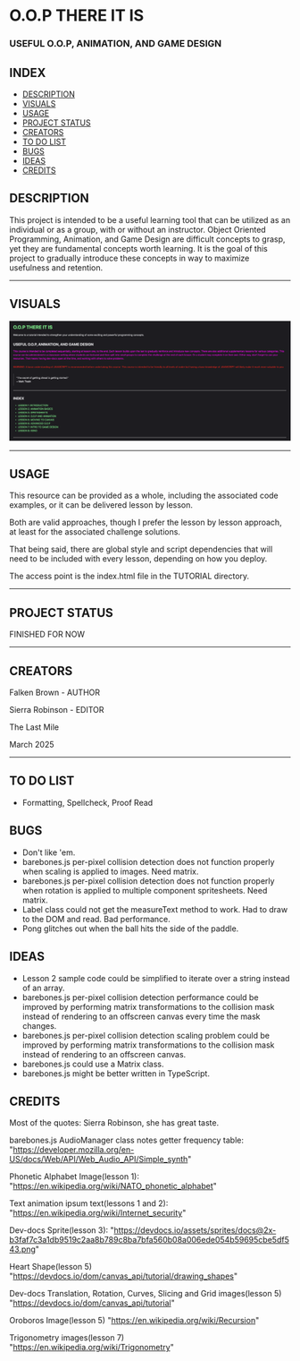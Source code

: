 # O.O.P THERE IT IS #

### USEFUL O.O.P, ANIMATION, AND GAME DESIGN ###

## INDEX ##

* [DESCRIPTION](#description)
* [VISUALS](#visuals)
* [USAGE](#usage)
* [PROJECT STATUS](#project-status)
* [CREATORS](#creators)
* [TO DO LIST](#to-do-list)
* [BUGS](#bugs)
* [IDEAS](#ideas)
* [CREDITS](#credits)

## DESCRIPTION ##

This project is intended to be a useful learning tool that can be utilized as an individual or as a group, with or without an instructor. Object Oriented Programming, Animation, and Game Design are difficult concepts to grasp, yet they are fundamental concepts worth learning. It is the goal of this project to gradually introduce these concepts in way to maximize usefulness and retention.

---

## VISUALS ##

![Home Page](./README_ASSETS/index_page.png)

---

## USAGE ##

This resource can be provided as a whole, including the associated code examples, or it can be delivered lesson by lesson.

Both are valid approaches, though I prefer the lesson by lesson approach, at least for the associated challenge solutions.

That being said, there are global style and script dependencies that will need to be included with every lesson, depending on how you deploy.

The access point is the index.html file in the TUTORIAL directory.

---

## PROJECT STATUS ##

FINISHED FOR NOW

---

## CREATORS ##

Falken Brown - AUTHOR

Sierra Robinson - EDITOR

The Last Mile

March 2025

---

## TO DO LIST ##

- Formatting, Spellcheck, Proof Read

## BUGS ##

- Don't like 'em.
- barebones.js per-pixel collision detection does not function properly when scaling is applied to images. Need matrix.
- barebones.js per-pixel collision detection does not function properly when rotation is applied to multiple component spritesheets. Need matrix.
- Label class could not get the measureText method to work. Had to draw to the DOM and read. Bad performance.
- Pong glitches out when the ball hits the side of the paddle.

## IDEAS ##

- Lesson 2 sample code could be simplified to iterate over a string instead of an array.
- barebones.js per-pixel collision detection performance could be improved by performing matrix transformations to the collision mask instead of rendering to an offscreen canvas every time the mask changes.
- barebones.js per-pixel collision detection scaling problem could be improved by performing matrix transformations to the collision mask instead of rendering to an offscreen canvas.
- barebones.js could use a Matrix class.
- barebones.js might be better written in TypeScript.

## CREDITS ##

Most of the quotes: Sierra Robinson, she has great taste.

barebones.js AudioManager class notes getter frequency table: "https://developer.mozilla.org/en-US/docs/Web/API/Web_Audio_API/Simple_synth"

Phonetic Alphabet Image(lesson 1): "https://en.wikipedia.org/wiki/NATO_phonetic_alphabet"

Text animation ipsum text(lessons 1 and 2): "https://en.wikipedia.org/wiki/Internet_security"

Dev-docs Sprite(lesson 3): "https://devdocs.io/assets/sprites/docs@2x-b3faf7c3a1db9519c2aa8b789c8ba7bfa560b08a006ede054b59695cbe5df543.png"

Heart Shape(lesson 5) "https://devdocs.io/dom/canvas_api/tutorial/drawing_shapes"

Dev-docs Translation, Rotation, Curves, Slicing and Grid images(lesson 5) "https://devdocs.io/dom/canvas_api/tutorial"

Oroboros Image(lesson 5) "https://en.wikipedia.org/wiki/Recursion"

Trigonometry images(lesson 7) "https://en.wikipedia.org/wiki/Trigonometry"
